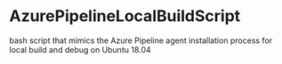 # AzurePipelineLocalBuildScript
bash script that mimics the Azure Pipeline agent installation process for local build and debug on Ubuntu 18.04
